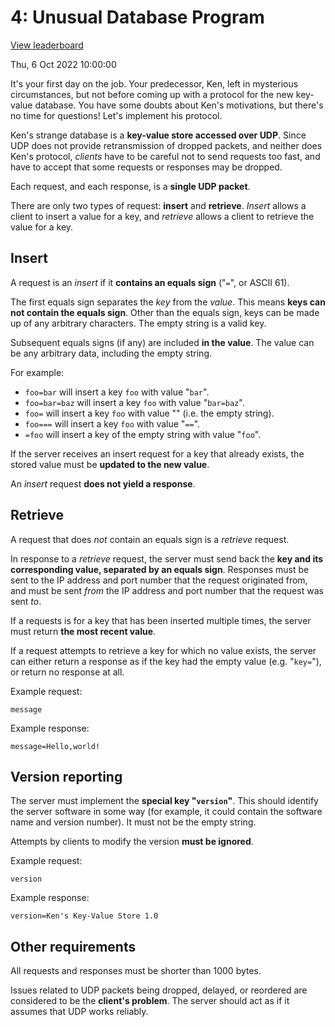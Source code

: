 # 4: Unusual Database Program

[View leaderboard](https://protohackers.com/leaderboard/4)

Thu, 6 Oct 2022 10:00:00

It's your first day on the job. Your predecessor, Ken, left in mysterious circumstances, but not before coming up with a protocol for the new key-value database. You have some doubts about Ken's motivations, but there's no time for questions! Let's implement his protocol.

Ken's strange database is a **key-value store accessed over UDP**. Since UDP does not provide retransmission of dropped packets, and neither does Ken's protocol, _clients_ have to be careful not to send requests too fast, and have to accept that some requests or responses may be dropped.

Each request, and each response, is a **single UDP packet**.

There are only two types of request: **insert** and **retrieve**. _Insert_ allows a client to insert a value for a key, and _retrieve_ allows a client to retrieve the value for a key.

## Insert

A request is an _insert_ if it **contains an equals sign** ("`=`", or ASCII 61).

The first equals sign separates the _key_ from the _value_. This means **keys can not contain the equals sign**. Other than the equals sign, keys can be made up of any arbitrary characters. The empty string is a valid key.

Subsequent equals signs (if any) are included **in the value**. The value can be any arbitrary data, including the empty string.

For example:

 * `foo=bar` will insert a key `foo` with value "`bar`".
 * `foo=bar=baz` will insert a key `foo` with value "`bar=baz`".
 * `foo=` will insert a key `foo` with value "" (i.e. the empty string).
 * `foo===` will insert a key `foo` with value "`==`".
 * `=foo` will insert a key of the empty string with value "`foo`".

If the server receives an insert request for a key that already exists, the stored value must be **updated to the new value**.

An _insert_ request **does not yield a response**.

## Retrieve

A request that does _not_ contain an equals sign is a _retrieve_ request.

In response to a _retrieve_ request, the server must send back the **key and its corresponding value, separated by an equals sign**. Responses must be sent to the IP address and port number that the request originated from, and must be sent _from_ the IP address and port number that the request was sent _to_.

If a requests is for a key that has been inserted multiple times, the server must return **the most recent value**.

If a request attempts to retrieve a key for which no value exists, the server can either return a response as if the key had the empty value (e.g. "`key=`"), or return no response at all.

Example request:

    message

Example response:

    message=Hello,world!

## Version reporting

The server must implement the **special key "`version`"**. This should identify the server software in some way (for example, it could contain the software name and version number). It must not be the empty string.

Attempts by clients to modify the version **must be ignored**.

Example request:

    version

Example response:

    version=Ken's Key-Value Store 1.0

## Other requirements

All requests and responses must be shorter than 1000 bytes.

Issues related to UDP packets being dropped, delayed, or reordered are considered to be the **client's problem**. The server should act as if it assumes that UDP works reliably.
